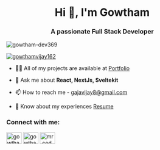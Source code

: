 <h1 align="center">Hi 👋, I'm Gowtham</h1>
<h3 align="center">A passionate Full Stack Developer</h3>

<p align="left"> <img src="https://komarev.com/ghpvc/?username=gowtham-dev369&label=Profile%20views&color=0e75b6&style=flat" alt="gowtham-dev369" /> </p>


<p align="left"> <a href="https://twitter.com/gowthamvijay162" target="blank"><img src="https://img.shields.io/twitter/follow/gowthamvijay162?logo=twitter&style=for-the-badge" alt="gowthamvijay162" /></a> </p>

- 👨‍💻 All of my projects are available at [Portfolio](https://gowthamv-portfolio.vercel.app/)

- 💬 Ask me about **React, NextJs, Sveltekit**

- 📫 How to reach me - gajavijay8@gmail.com

- 📄 Know about my experiences [Resume](https://gowthamv-portfolio.vercel.app/Resume.pdf)

<h3 align="left">Connect with me:</h3>
<p align="left">
<a href="https://twitter.com/gowthamvijay162" target="blank"><img align="center" src="https://raw.githubusercontent.com/rahuldkjain/github-profile-readme-generator/master/src/images/icons/Social/twitter.svg" alt="gowthamvijay162" height="30" width="40" /></a>
<a href="https://linkedin.com/in/gowtham-v-702b781aa" target="blank"><img align="center" src="https://raw.githubusercontent.com/rahuldkjain/github-profile-readme-generator/master/src/images/icons/Social/linked-in-alt.svg" alt="gowtham-v-702b781aa" height="30" width="40" /></a>
<a href="https://instagram.com/mr.code.gamer" target="blank"><img align="center" src="https://raw.githubusercontent.com/rahuldkjain/github-profile-readme-generator/master/src/images/icons/Social/instagram.svg" alt="mr.code.gamer" height="30" width="40" /></a>
</p>
